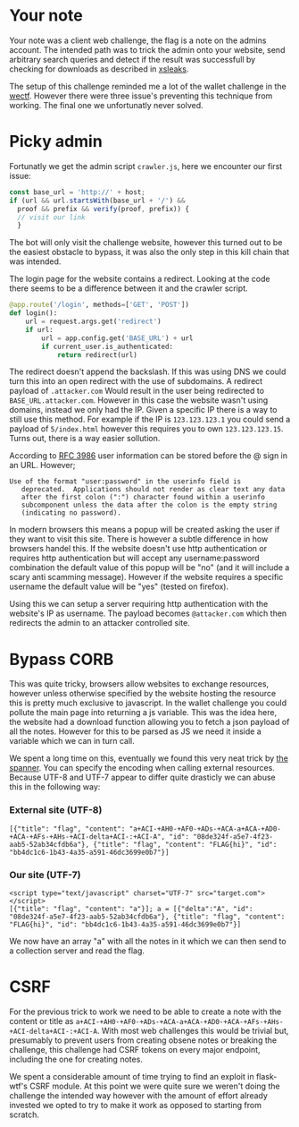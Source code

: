 # Your note
Your note was a client web challenge, the flag is a note on the admins account. The intended path was to trick the admin onto your website, 
send arbitrary search queries and detect if the result was successfull by checking for downloads as described in [xsleaks](https://xsleaks.dev/docs/attacks/navigations/).

The setup of this challenge reminded me a lot of the wallet challenge in the [wectf](https://github.com/wectf/2020p). However there were three issue's preventing this
technique from working. The final one we unfortunatly never solved.

# Picky admin
Fortunatly we get the admin script `crawler.js`, here we encounter our first issue:
```js
const base_url = 'http://' + host;
if (url && url.startsWith(base_url + '/') &&
  proof && prefix && verify(proof, prefix)) {
  // visit our link
  }
```
The bot will only visit the challenge website, however this turned out to be the easiest obstacle to bypass, it was also the only step in this kill chain that was intended.

The login page for the website contains a redirect. Looking at the code there seems to be a difference between it and the crawler script.
```python
@app.route('/login', methods=['GET', 'POST'])                                                                                              
def login():                                                                                                                               
    url = request.args.get('redirect')                                                                                                     
    if url:                                                                                                                                
        url = app.config.get('BASE_URL') + url                                                                                             
        if current_user.is_authenticated:                                                                                                  
            return redirect(url)
```

The redirect doesn't append the backslash. If this was using DNS we could turn this into an open redirect with the use of subdomains. A redirect payload of `.attacker.com`
Would result in the user being redirected to `BASE_URL.attacker.com`. However in this case the website wasn't using domains, instead we only had the IP. Given a specific
IP there is a way to still use this method. For example if the IP is `123.123.123.1` you could send a payload of `5/index.html` however this requires you to own `123.123.123.15`.
Turns out, there is a way easier sollution. 

According to [RFC 3986](https://tools.ietf.org/html/rfc3986) user information can be stored before the @ sign in an URL. However;
```
Use of the format "user:password" in the userinfo field is
   deprecated.  Applications should not render as clear text any data
   after the first colon (":") character found within a userinfo
   subcomponent unless the data after the colon is the empty string
   (indicating no password).
```
In modern browsers this means a popup will be created asking the user if they want to visit this site. There is however a subtle difference in how browsers handel this.
If the website doesn't use http authentication or requires http authentication but will accept any username:password combination the default value of this popup will be "no" (and it will include a scary anti scamming message).
However if the website requires a specific username the default value will be "yes" (tested on firefox).

Using this we can setup a server requiring http authentication with the website's IP as username. The payload becomes `@attacker.com` which then redirects the admin to an attacker controlled site.

# Bypass CORB
This was quite tricky, browsers allow websites to exchange resources, however unless otherwise specified by the website hosting the resource this is pretty much exclusive to javascript. 
In the wallet challenge you could pollute the main page into returning a js variable. This was the idea here, the website had a download function allowing you to fetch a json payload of all the notes.
However for this to be parsed as JS we need it inside a variable which we can in turn call.

We spent a long time on this, eventually we found this very neat trick by [the spanner](http://www.thespanner.co.uk/2011/05/30/json-hijacking/). You can specify the encoding
when calling external resources. Because UTF-8 and UTF-7 appear to differ quite drasticly we can abuse this in the following way:
### External site (UTF-8)
```
[{"title": "flag", "content": "a+ACI-+AH0-+AF0-+ADs-+ACA-a+ACA-+AD0-+ACA-+AFs-+AHs-+ACI-delta+ACI-:+ACI-A", "id": "08de324f-a5e7-4f23-aab5-52ab34cfdb6a"}, {"title": "flag", "content": "FLAG{hi}", "id": "bb4dc1c6-1b43-4a35-a591-46dc3699e0b7"}]
```
### Our site (UTF-7)
```
<script type="text/javascript" charset="UTF-7" src="target.com"></script>
[{"title": "flag", "content": "a"}]; a = [{"delta":"A", "id": "08de324f-a5e7-4f23-aab5-52ab34cfdb6a"}, {"title": "flag", "content": "FLAG{hi}", "id": "bb4dc1c6-1b43-4a35-a591-46dc3699e0b7"}]
```
We now have an array "a" with all the notes in it which we can then send to a collection server and read the flag.

# CSRF
For the previous trick to work we need to be able to create a note with the content or title as `a+ACI-+AH0-+AF0-+ADs-+ACA-a+ACA-+AD0-+ACA-+AFs-+AHs-+ACI-delta+ACI-:+ACI-A`. With most web challenges this would be trivial but,
presumably to prevent users from creating obsene notes or breaking the challenge, this challenge had CSRF tokens on every major endpoint, including the one for creating notes.

We spent a considerable amount of time trying to find an exploit in flask-wtf's CSRF module. At this point we were quite sure we weren't doing the challenge the intended way however with the amount of effort already invested
we opted to try to make it work as opposed to starting from scratch.
